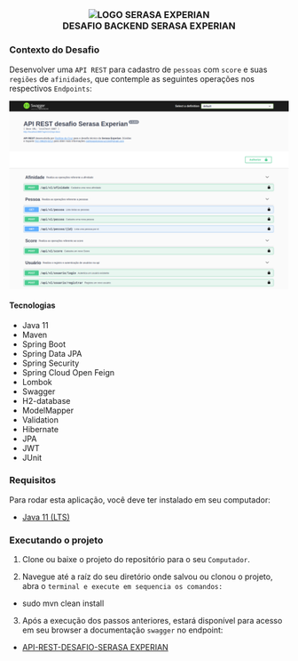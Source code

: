 <h3 align="center">
  <img align="center" alt="LOGO SERASA EXPERIAN"  height="100" src="https://www.serasaexperian.com.br/images-cms/wp-content/uploads/2022/08/logo-serasa-experian-color-1.png.webp" /><br>
  DESAFIO BACKEND SERASA EXPERIAN
</h3>


### Contexto do Desafio

Desenvolver uma `API REST` 	para cadastro de `pessoas` com `score` e suas `regiões` de `afinidades`, que contemple as seguintes operações nos respectivos `Endpoints`:

<p align="center">
  <img align="center" src="https://raw.githubusercontent.com/RodrigoAntonioCruz/assets/main/swagger-serasa.png" />
</p>


<h4>Tecnologias</h4>
<ul>
  <li> Java 11
  <li> Maven	
  <li> Spring Boot 
  <li> Spring Data JPA 
  <li> Spring Security 
  <li> Spring Cloud Open Feign 
  <li> Lombok
  <li> Swagger
  <li> H2-database
  <li> ModelMapper	
  <li> Validation
  <li> Hibernate
  <li> JPA
  <li> JWT	
  <li> JUnit
</ul>

### Requisitos

Para rodar esta aplicação, você deve ter instalado em seu computador:

<ul> 
   <li><a href="https://www.azul.com/downloads/?package=jdk" target="_blank">Java 11 (LTS)</a>
</ul> 

### Executando o projeto

1. Clone ou baixe o projeto do repositório para o seu `Computador`.

2. Navegue até a raíz do seu diretório onde salvou ou clonou o projeto, abra o `terminal e execute em sequencia os comandos:`
<ul> 
   <li> sudo mvn clean install
</ul>

3. Após a execução dos passos anteriores, estará disponível para acesso em seu browser a documentação `swagger` no endpoint:

<ul> 
  <li><a href="http://localhost:8887/api/v1/swagger-ui/#/" target="_blank">API-REST-DESAFIO-SERASA EXPERIAN</a>
</ul> 

